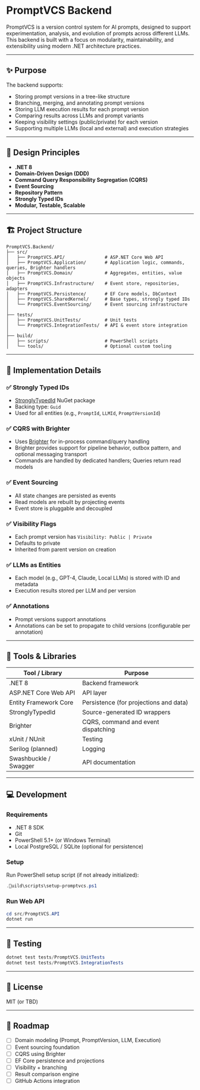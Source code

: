 # PromptVCS Backend

PromptVCS is a version control system for AI prompts, designed to support experimentation, analysis, and evolution of prompts across different LLMs. This backend is built with a focus on modularity, maintainability, and extensibility using modern .NET architecture practices.

---

## ✨ Purpose

The backend supports:
- Storing prompt versions in a tree-like structure
- Branching, merging, and annotating prompt versions
- Storing LLM execution results for each prompt version
- Comparing results across LLMs and prompt variants
- Keeping visibility settings (public/private) for each version
- Supporting multiple LLMs (local and external) and execution strategies

---

## 🧠 Design Principles

- **.NET 8**
- **Domain-Driven Design (DDD)**
- **Command Query Responsibility Segregation (CQRS)**
- **Event Sourcing**
- **Repository Pattern**
- **Strongly Typed IDs**
- **Modular, Testable, Scalable**

---

## 🏗️ Project Structure

```
PromptVCS.Backend/
├── src/
│   ├── PromptVCS.API/               # ASP.NET Core Web API
│   ├── PromptVCS.Application/       # Application logic, commands, queries, Brighter handlers
│   ├── PromptVCS.Domain/            # Aggregates, entities, value objects
│   ├── PromptVCS.Infrastructure/    # Event store, repositories, adapters
│   ├── PromptVCS.Persistence/       # EF Core models, DbContext
│   ├── PromptVCS.SharedKernel/      # Base types, strongly typed IDs
│   └── PromptVCS.EventSourcing/     # Event sourcing infrastructure
│
├── tests/
│   ├── PromptVCS.UnitTests/         # Unit tests
│   └── PromptVCS.IntegrationTests/  # API & event store integration
│
├── build/
│   ├── scripts/                     # PowerShell scripts
│   └── tools/                       # Optional custom tooling
```

---

## 🔧 Implementation Details

### ✅ Strongly Typed IDs
- [StronglyTypedId](https://www.nuget.org/packages/StronglyTypedId) NuGet package
- Backing type: `Guid`
- Used for all entities (e.g., `PromptId`, `LLMId`, `PromptVersionId`)

### ✅ CQRS with Brighter
- Uses [Brighter](https://www.goparamount.com/brighter) for in-process command/query handling
- Brighter provides support for pipeline behavior, outbox pattern, and optional messaging transport
- Commands are handled by dedicated handlers; Queries return read models

### ✅ Event Sourcing
- All state changes are persisted as events
- Read models are rebuilt by projecting events
- Event store is pluggable and decoupled

### ✅ Visibility Flags
- Each prompt version has `Visibility: Public | Private`
- Defaults to private
- Inherited from parent version on creation

### ✅ LLMs as Entities
- Each model (e.g., GPT-4, Claude, Local LLMs) is stored with ID and metadata
- Execution results stored per LLM and per version

### ✅ Annotations
- Prompt versions support annotations
- Annotations can be set to propagate to child versions (configurable per annotation)

---

## 🧰 Tools & Libraries

| Tool / Library             | Purpose                                  |
|---------------------------|------------------------------------------|
| .NET 8                    | Backend framework                        |
| ASP.NET Core Web API      | API layer                                |
| Entity Framework Core     | Persistence (for projections and data)   |
| StronglyTypedId           | Source-generated ID wrappers             |
| Brighter                  | CQRS, command and event dispatching      |
| xUnit / NUnit             | Testing                                  |
| Serilog (planned)         | Logging                                  |
| Swashbuckle / Swagger     | API documentation                        |

---

## 💻 Development

### Requirements
- .NET 8 SDK
- Git
- PowerShell 5.1+ (or Windows Terminal)
- Local PostgreSQL / SQLite (optional for persistence)

### Setup
Run PowerShell setup script (if not already initialized):

```powershell
.uild\scripts\setup-promptvcs.ps1
```

### Run Web API

```powershell
cd src/PromptVCS.API
dotnet run
```

---

## 🧪 Testing

```powershell
dotnet test tests/PromptVCS.UnitTests
dotnet test tests/PromptVCS.IntegrationTests
```

---

## 📄 License

MIT (or TBD)

---

## 🧭 Roadmap

- [ ] Domain modeling (Prompt, PromptVersion, LLM, Execution)
- [ ] Event sourcing foundation
- [ ] CQRS using Brighter
- [ ] EF Core persistence and projections
- [ ] Visibility + branching
- [ ] Result comparison engine
- [ ] GitHub Actions integration
